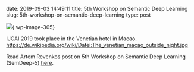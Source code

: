 date: 2019-09-03 14:49:11
title: 5th Workshop on Semantic Deep Learning
slug: 5th-workshop-on-semantic-deep-learning
type: post

![](https://www.pret-a-llod.eu/wp-content/uploads/2019/09/Venetian-1024x768.jpeg){.wp-image-305}

IJCAI 2019 took place in the Venetian hotel in Macao.
<https://de.wikipedia.org/wiki/Datei:The_venetian_macao_outside_night.jpg>

Read Artem Revenkos post on 5th Workshop on Semantic Deep Learning
(SemDeep-5) [here](https://link.medium.com/kvkKVOzgGZ).
